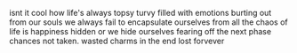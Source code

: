 isnt it cool
how life's always topsy turvy
filled with emotions
burting out from our souls
we always fail
to encapsulate ourselves
from all the chaos of life
is happiness hidden
or we hide ourselves
fearing off the next phase
chances not taken.
wasted charms
in the end lost
forvever
